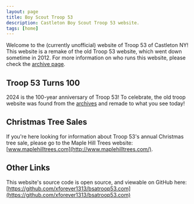 ```yaml
---
layout: page
title: Boy Scout Troop 53
description: Castleton Boy Scout Troop 53 website.
tags: [home]
---
```


Welcome to the (currently unofficial) website of Troop 53 of Castleton NY!  This website is a remake of the old Troop 53 website, which went down sometime in 2012.  For more information on who runs this website, please check the [archive page](/about/archive.html).

## Troop 53 Turns 100

2024 is the 100-year anniversary of Troop 53!  To celebrate, the old troop website was found from the [archives](/about/archive.html) and remade to what you see today!

## Christmas Tree Sales

If you're here looking for information about Troop 53's annual Christmas tree sale, please go to the Maple Hill Trees website: [www.maplehilltrees.com](http://www.maplehilltrees.com/).

## Other Links

This website's source code is open source, and viewable on GitHub here: [https://github.com/xforever1313/bsatroop53.com](https://github.com/xforever1313/bsatroop53.com)

